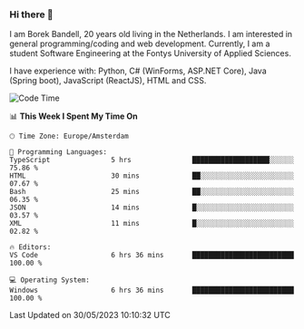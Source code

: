 ### Hi there 👋

I am Borek Bandell, 20 years old living in the Netherlands. I am interested in general programming/coding and web development. Currently, I am a student Software Engineering at the Fontys University of Applied Sciences.

I have experience with: Python, C# (WinForms, ASP.NET Core), Java (Spring boot), JavaScript (ReactJS), HTML and CSS.

<!--START_SECTION:waka-->
![Code Time](http://img.shields.io/badge/Code%20Time-593%20hrs%2056%20mins-blue)

📊 **This Week I Spent My Time On** 

```text
🕑︎ Time Zone: Europe/Amsterdam

💬 Programming Languages: 
TypeScript               5 hrs               ███████████████████░░░░░░   75.86 % 
HTML                     30 mins             ██░░░░░░░░░░░░░░░░░░░░░░░   07.67 % 
Bash                     25 mins             ██░░░░░░░░░░░░░░░░░░░░░░░   06.35 % 
JSON                     14 mins             █░░░░░░░░░░░░░░░░░░░░░░░░   03.57 % 
XML                      11 mins             █░░░░░░░░░░░░░░░░░░░░░░░░   02.82 % 

🔥 Editors: 
VS Code                  6 hrs 36 mins       █████████████████████████   100.00 % 

💻 Operating System: 
Windows                  6 hrs 36 mins       █████████████████████████   100.00 % 
```


 Last Updated on 30/05/2023 10:10:32 UTC
<!--END_SECTION:waka-->

<!--**tcBorek2002/tcBorek2002** is a ✨ _special_ ✨ repository because its `README.md` (this file) appears on your GitHub profile.

Here are some ideas to get you started:

- 🔭 I’m currently working on ...
- 🌱 I’m currently learning ...
- 👯 I’m looking to collaborate on ...
- 🤔 I’m looking for help with ...
- 💬 Ask me about ...
- 📫 How to reach me: ...
- 😄 Pronouns: ...
- ⚡ Fun fact: ...
-->
